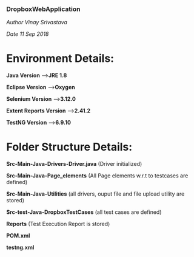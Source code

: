 ### DropboxWebApplication
*Author Vinay Srivastava*

*Date 11 Sep 2018*

# Environment Details:

__Java Version__ -->__JRE 1.8__

  __Eclipse Version__ -->__Oxygen__
  
  __Selenium Version__ -->__3.12.0__
  
  __Extent Reports Version__ -->__2.41.2__
  
  __TestNG Version__ -->__6.9.10__
  
# Folder Structure Details:

   __Src-Main-Java-Drivers-Driver.java__ (Driver initialized)
   
   __Src-Main-Java-Page_elements__ (All Page elements w.r.t to testcases are defined)
   
   __Src-Main-Java-Utilities__ (all drivers, ouput file and file upload utility are stored)
   
   __Src-test-Java-DropboxTestCases__ (all test cases are defined)
   
   __Reports__ (Test Execution Report is stored)
   
   __POM.xml__
   
   __testng.xml__
